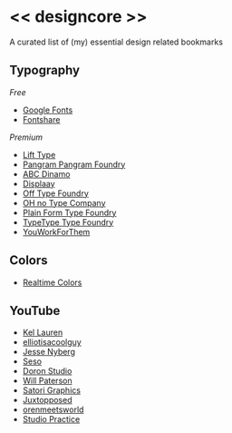 # << designcore >> # 

A curated list of (my) essential design related bookmarks

## Typography

*Free*
- [Google Fonts](https://fonts.google.com/)
- [Fontshare](https://www.fontshare.com/)

*Premium*
- [Lift Type](https://www.lift-type.fr)
- [Pangram Pangram Foundry](https://pangrampangram.com/)
- [ABC Dinamo](https://abcdinamo.com/)
- [Displaay](https://displaay.net/)
- [Off Type Foundry](https://off-type.com/)
- [OH no Type Company](https://ohnotype.co/)
- [Plain Form Type Foundry](https://plain-form.com/)
- [TypeType Type Foundry](https://typetype.org/)
- [YouWorkForThem](https://www.youworkforthem.com/fonts)

## Colors

- [Realtime Colors](https://www.realtimecolors.com/)

## YouTube

- [Kel Lauren]()
- [elliotisacoolguy]()
- [Jesse Nyberg]()
- [Seso]()
- [Doron Studio]()
- [Will Paterson]()
- [Satori Graphics]()
- [Juxtopposed]()
- [orenmeetsworld]()
- [Studio Practice]()